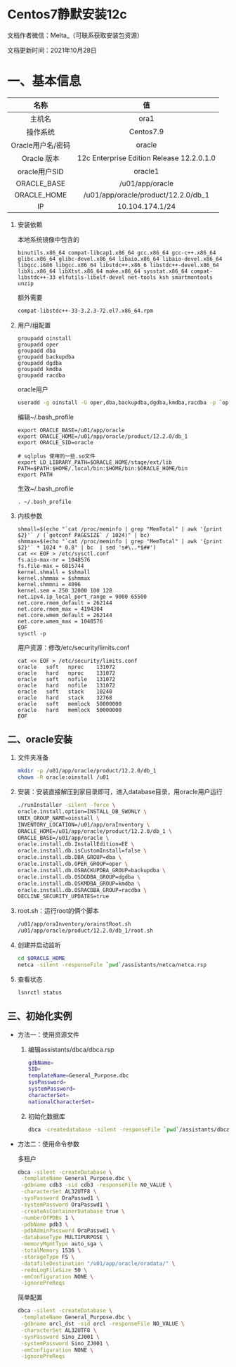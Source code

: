 # Centos7静默安装12c

文档作者微信：Melta_（可联系获取安装包资源）

文档更新时间：2021年10月28日

# 一、基本信息

|       名称        |                    值                     |
| :---------------: | :---------------------------------------: |
|      主机名       |                   ora1                    |
|     操作系统      |                 Centos7.9                 |
| Oracle用户名/密码 |                  oracle                   |
|    Oracle 版本    | 12c Enterprise Edition Release 12.2.0.1.0 |
|   oracle用户SID   |                  oracle1                  |
|    ORACLE_BASE    |              /u01/app/oracle              |
|    ORACLE_HOME    |    /u01/app/oracle/product/12.2.0/db_1    |
|        IP         |              10.104.174.1/24              |

1. 安装依赖

   本地系统镜像中包含的

   ```
   binutils.x86_64 compat-libcap1.x86_64 gcc.x86_64 gcc-c++.x86_64 glibc.x86_64 glibc-devel.x86_64 libaio.x86_64 libaio-devel.x86_64 libgcc.i686 libgcc.x86_64 libstdc++.x86_6 libstdc++-devel.x86_64 libXi.x86_64 libXtst.x86_64 make.x86_64 sysstat.x86_64 compat-libstdc++-33 elfutils-libelf-devel net-tools ksh smartmontools unzip
   ```

   额外需要

   ```bash
   compat-libstdc++-33-3.2.3-72.el7.x86_64.rpm
   ```


2. 用户/组配置

   ```shell
   groupadd oinstall
   groupadd oper
   groupadd dba
   groupadd backupdba
   groupadd dgdba
   groupadd kmdba
   groupadd racdba
   ```

   oracle用户

   ```bash
   useradd -g oinstall -G oper,dba,backupdba,dgdba,kmdba,racdba -p `openssl passwd -1 "oracle"` -d /home/oracle oracle
   ```
   
   编辑~/.bash_profile
   
   ```shell
   export ORACLE_BASE=/u01/app/oracle
   export ORACLE_HOME=/u01/app/oracle/product/12.2.0/db_1
   export ORACLE_SID=oracle
   
   # sqlplus 使用的一些.so文件
   export LD_LIBRARY_PATH=$ORACLE_HOME/stage/ext/lib
   PATH=$PATH:$HOME/.local/bin:$HOME/bin:$ORACLE_HOME/bin
   export PATH
   ```
   
   生效~/.bash_profile
   
   ```
   . ~/.bash_profile
   ```


3. 内核参数

   ```shell
   shmall=$(echo "`cat /proc/meminfo | grep "MemTotal" | awk '{print $2}'` / (`getconf PAGESIZE` / 1024)" | bc)
   shmmax=$(echo "`cat /proc/meminfo | grep "MemTotal" | awk '{print $2}'` * 1024 * 0.8" | bc  | sed 's#\..*$##')
   cat << EOF > /etc/sysctl.conf 
   fs.aio-max-nr = 1048576
   fs.file-max = 6815744
   kernel.shmall = $shmall
   kernel.shmmax = $shmmax
   kernel.shmmni = 4096
   kernel.sem = 250 32000 100 128
   net.ipv4.ip_local_port_range = 9000 65500
   net.core.rmem_default = 262144
   net.core.rmem_max = 4194304
   net.core.wmem_default = 262144
   net.core.wmem_max = 1048576
   EOF
   sysctl -p
   ```

   用户资源：修改/etc/security/limits.conf
   
   ```shell
   cat << EOF > /etc/security/limits.conf
   oracle   soft   nproc    131072
   oracle   hard   nproc    131072
   oracle   soft   nofile   131072
   oracle   hard   nofile   131072 
   oracle   soft   stack    10240
   oracle   hard   stack    32768
   oracle   soft   memlock  50000000
   oracle   hard   memlock  50000000
   EOF
   ```


## 二、oracle安装

1. 文件夹准备

   ```bash
   mkdir -p /u01/app/oracle/product/12.2.0/db_1
   chown -R oracle:oinstall /u01
   ```

2. 安装：安装直接解压到家目录即可，进入database目录，用oracle用户运行

   ```bash
   ./runInstaller -silent -force \
   oracle.install.option=INSTALL_DB_SWONLY \
   UNIX_GROUP_NAME=oinstall \
   INVENTORY_LOCATION=/u01/app/oraInventory \
   ORACLE_HOME=/u01/app/oracle/product/12.2.0/db_1 \
   ORACLE_BASE=/u01/app/oracle \
   oracle.install.db.InstallEdition=EE \
   oracle.install.db.isCustomInstall=false \
   oracle.install.db.DBA_GROUP=dba \
   oracle.install.db.OPER_GROUP=oper \
   oracle.install.db.OSBACKUPDBA_GROUP=backupdba \
   oracle.install.db.OSDGDBA_GROUP=dgdba \
   oracle.install.db.OSKMDBA_GROUP=kmdba \
   oracle.install.db.OSRACDBA_GROUP=racdba \
   DECLINE_SECURITY_UPDATES=true
   ```

3. root.sh：运行root的俩个脚本

   ```bash
   /u01/app/oraInventory/orainstRoot.sh
   /u01/app/oracle/product/12.2.0/db_1/root.sh
   ```

4. 创建并启动监听

   ```bash
   cd $ORACLE_HOME
   netca -silent -responseFile `pwd`/assistants/netca/netca.rsp
   ```

5. 查看状态

   ```bash
   lsnrctl status
   ```

## 三、初始化实例

- 方法一：使用资源文件

  1. 编辑assistants/dbca/dbca.rsp

     ```bash
     gdbName=
     SID=
     templateName=General_Purpose.dbc
     sysPassword=
     systemPassword=
     characterSet=
     nationalCharacterSet=
     ```

  2. 初始化数据库

     ```bash
     dbca -createdatabase -silent -responseFile `pwd`/assistants/dbca/dbca.rsp
     ```

- 方法二：使用命令参数

  多租户

  ```bash
  dbca -silent -createDatabase \
   -templateName General_Purpose.dbc \
   -gdbname cdb3 -sid cdb3 -responseFile NO_VALUE \
   -characterSet AL32UTF8 \
   -sysPassword OraPasswd1 \
   -systemPassword OraPasswd1 \
   -createAsContainerDatabase true \
   -numberOfPDBs 1 \
   -pdbName pdb3 \
   -pdbAdminPassword OraPasswd1 \
   -databaseType MULTIPURPOSE \
   -memoryMgmtType auto_sga \
   -totalMemory 1536 \
   -storageType FS \
   -datafileDestination "/u01/app/oracle/oradata/" \
   -redoLogFileSize 50 \
   -emConfiguration NONE \
   -ignorePreReqs
  ```

  简单配置

  ```bash
  dbca -silent -createDatabase \
   -templateName General_Purpose.dbc \
   -gdbname orcl_dst -sid orcl -responseFile NO_VALUE \
   -characterSet AL32UTF8 \
   -sysPassword Sino_ZJ001 \
   -systemPassword Sino_ZJ001 \
   -emConfiguration NONE \
   -ignorePreReqs
  ```

  
